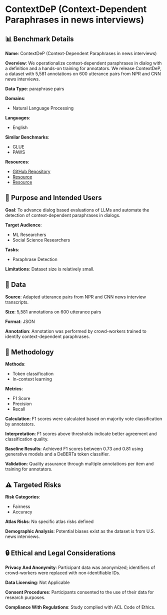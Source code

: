 # ContextDeP (Context-Dependent Paraphrases in news interviews)

## 📊 Benchmark Details

**Name**: ContextDeP (Context-Dependent Paraphrases in news interviews)

**Overview**: We operationalize context-dependent paraphrases in dialog with a definition and a hands-on training for annotators. We release ContextDeP, a dataset with 5,581 annotations on 600 utterance pairs from NPR and CNN news interviews.

**Data Type**: paraphrase pairs

**Domains**:
- Natural Language Processing

**Languages**:
- English

**Similar Benchmarks**:
- GLUE
- PAWS

**Resources**:
- [GitHub Repository](https://github.com/nlpsoc/Paraphrases-in-News-Interviews)
- [Resource](https://huggingface.co/datasets/AnnaWegmann/Paraphrases-in-Interviews)
- [Resource](https://huggingface.co/AnnaWegmann/Highlight-Paraphrases-in-Dialog)

## 🎯 Purpose and Intended Users

**Goal**: To advance dialog based evaluations of LLMs and automate the detection of context-dependent paraphrases in dialogs.

**Target Audience**:
- ML Researchers
- Social Science Researchers

**Tasks**:
- Paraphrase Detection

**Limitations**: Dataset size is relatively small.

## 💾 Data

**Source**: Adapted utterance pairs from NPR and CNN news interview transcripts.

**Size**: 5,581 annotations on 600 utterance pairs

**Format**: JSON

**Annotation**: Annotation was performed by crowd-workers trained to identify context-dependent paraphrases.

## 🔬 Methodology

**Methods**:
- Token classification
- In-context learning

**Metrics**:
- F1 Score
- Precision
- Recall

**Calculation**: F1 scores were calculated based on majority vote classification by annotators.

**Interpretation**: F1 scores above thresholds indicate better agreement and classification quality.

**Baseline Results**: Achieved F1 scores between 0.73 and 0.81 using generative models and a DeBERTa token classifier.

**Validation**: Quality assurance through multiple annotations per item and training for annotators.

## ⚠️ Targeted Risks

**Risk Categories**:
- Fairness
- Accuracy

**Atlas Risks**:
No specific atlas risks defined

**Demographic Analysis**: Potential biases exist as the dataset is from U.S. news interviews.

## 🔒 Ethical and Legal Considerations

**Privacy And Anonymity**: Participant data was anonymized; identifiers of crowd-workers were replaced with non-identifiable IDs.

**Data Licensing**: Not Applicable

**Consent Procedures**: Participants consented to the use of their data for research purposes.

**Compliance With Regulations**: Study complied with ACL Code of Ethics.
